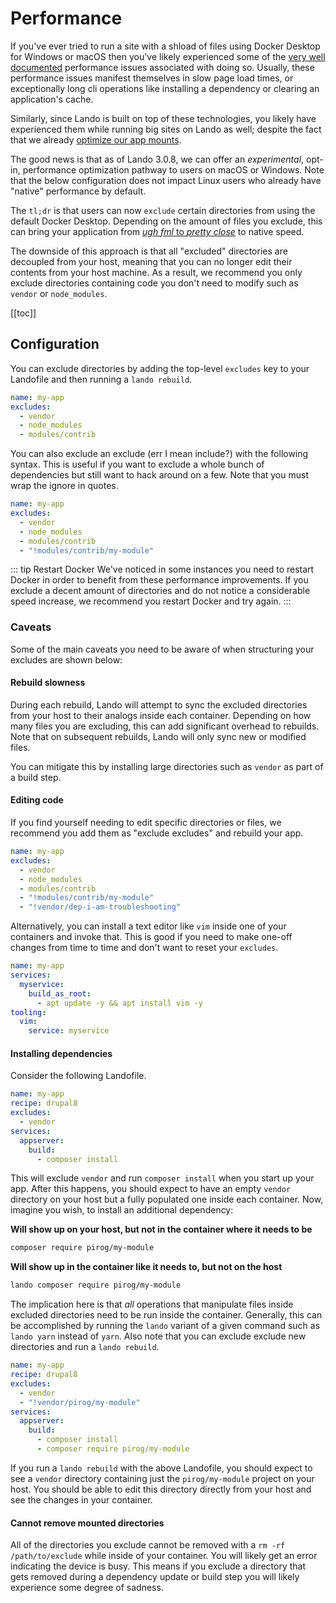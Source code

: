 # Performance

If you've ever tried to run a site with a shload of files using Docker Desktop for Windows or macOS then you've likely experienced some of the [very well documented](https://forums.docker.com/t/file-access-in-mounted-volumes-extremely-slow-cpu-bound/8076/89) performance issues associated with doing so. Usually, these performance issues manifest themselves in slow page load times, or exceptionally long cli operations like installing a dependency or clearing an application's cache.

Similarly, since Lando is built on top of these technologies, you likely have experienced them while running big sites on Lando as well; despite the fact that we already [optimize our app mounts](./services.md#app-mount).

The good news is that as of Lando 3.0.8, we can offer an _experimental_, opt-in, performance optimization pathway to users on macOS or Windows. Note that the below configuration does not impact Linux users who already have "native" performance by default.

The `tl;dr` is that users can now `exclude` certain directories from using the default Docker Desktop. Depending on the amount of files you exclude, this can bring your application from [_ugh fml_ to _pretty close_](https://github.com/lando/lando/issues/1460#issuecomment-467126103) to native speed.

The downside of this approach is that all "excluded" directories are decoupled from your host, meaning that you can no longer edit their contents from your host machine. As a result, we recommend you only exclude directories containing code you don't need to modify such as `vendor` or `node_modules`.


[[toc]]

## Configuration

You can exclude directories by adding the top-level `excludes` key to your Landofile and then running a `lando rebuild`.

```yaml
name: my-app
excludes:
  - vendor
  - node_modules
  - modules/contrib
```

You can also exclude an exclude (err I mean include?) with the following syntax. This is useful if you want to exclude a whole bunch of dependencies but still want to hack around on a few. Note that you must wrap the ignore in quotes.

```yaml
name: my-app
excludes:
  - vendor
  - node_modules
  - modules/contrib
  - "!modules/contrib/my-module"
```

::: tip Restart Docker
We've noticed in some instances you need to restart Docker in order to benefit from these performance improvements. If you exclude a decent amount of directories and do not notice a considerable speed increase, we recommend you restart Docker and try again.
:::

### Caveats

Some of the main caveats you need to be aware of when structuring your excludes are shown below:

#### Rebuild slowness

During each rebuild, Lando will attempt to sync the excluded directories from your host to their analogs inside each container. Depending on how many files you are excluding, this can add significant overhead to rebuilds. Note that on subsequent rebuilds, Lando will only sync new or modified files.

You can mitigate this by installing large directories such as `vendor` as part of a build step.

#### Editing code

If you find yourself needing to edit specific directories or files, we recommend you add them as "exclude excludes" and rebuild your app.

```yaml
name: my-app
excludes:
  - vendor
  - node_modules
  - modules/contrib
  - "!modules/contrib/my-module"
  - "!vendor/dep-i-am-troubleshooting"
```

Alternatively, you can install a text editor like `vim` inside one of your containers and invoke that. This is good if you need to make one-off changes from time to time and don't want to reset your `excludes`.

```yaml
name: my-app
services:
  myservice:
    build_as_root:
      - apt update -y && apt install vim -y
tooling:
  vim:
    service: myservice
```

#### Installing dependencies

Consider the following Landofile.

```yaml
name: my-app
recipe: drupal8
excludes:
  - vendor
services:
  appserver:
    build:
      - composer install
```

This will exclude `vendor` and run `composer install` when you start up your app. After this happens, you should expect to have an empty `vendor` directory on your host but a fully populated one inside each container. Now, imagine you wish, to install an additional dependency:

**Will show up on your host, but not in the container where it needs to be**

```bash
composer require pirog/my-module
```

**Will show up in the container like it needs to, but not on the host**

```bash
lando composer require pirog/my-module
```

The implication here is that *all* operations that manipulate files inside excluded directories need to be run inside the container. Generally, this can be accomplished by running the `lando` variant of a given command such as `lando yarn` instead of `yarn`. Also note that you can exclude exclude new directories and run a `lando rebuild`.

```yaml
name: my-app
recipe: drupal8
excludes:
  - vendor
  - "!vendor/pirog/my-module"
services:
  appserver:
    build:
      - composer install
      - composer require pirog/my-module
```

If you run a `lando rebuild` with the above Landofile, you should expect to see a `vendor` directory containing just the `pirog/my-module` project on your host. You should be able to edit this directory directly from your host and see the changes in your container.

#### Cannot remove mounted directories

All of the directories you exclude cannot be removed with a `rm -rf /path/to/exclude` while inside of your container. You will likely get an error indicating the device is busy. This means if you exclude a directory that gets removed during a dependency update or build step you will likely experience some degree of sadness.

